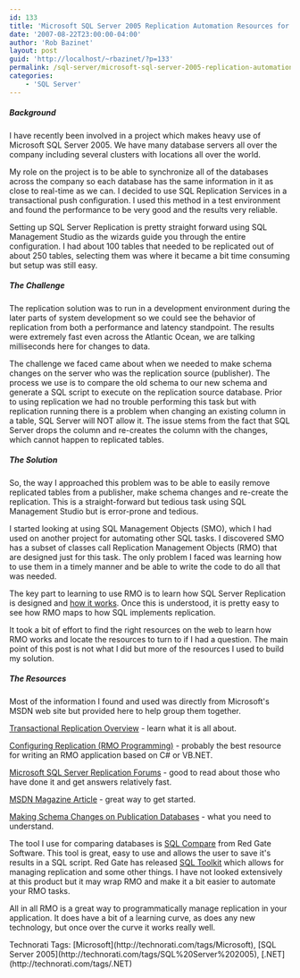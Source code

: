```yaml
---
id: 133
title: 'Microsoft SQL Server 2005 Replication Automation Resources for SQL Management Objects (SMO)'
date: '2007-08-22T23:00:00-04:00'
author: 'Rob Bazinet'
layout: post
guid: 'http://localhost/~rbazinet/?p=133'
permalink: /sql-server/microsoft-sql-server-2005-replication-automation-resources-for-sql-management-objects-smo/
categories:
    - 'SQL Server'
---
```


##### Background

I have recently been involved in a project which makes heavy use of Microsoft SQL Server 2005. We have many database servers all over the company including several clusters with locations all over the world.

My role on the project is to be able to synchronize all of the databases across the company so each database has the same information in it as close to real-time as we can. I decided to use SQL Replication Services in a transactional push configuration. I used this method in a test environment and found the performance to be very good and the results very reliable.

Setting up SQL Server Replication is pretty straight forward using SQL Management Studio as the wizards guide you through the entire configuration. I had about 100 tables that needed to be replicated out of about 250 tables, selecting them was where it became a bit time consuming but setup was still easy.

##### The Challenge

The replication solution was to run in a development environment during the later parts of system development so we could see the behavior of replication from both a performance and latency standpoint. The results were extremely fast even across the Atlantic Ocean, we are talking milliseconds here for changes to data.

The challenge we faced came about when we needed to make schema changes on the server who was the replication source (publisher). The process we use is to compare the old schema to our new schema and generate a SQL script to execute on the replication source database. Prior to using replication we had no trouble performing this task but with replication running there is a problem when changing an existing column in a table, SQL Server will NOT allow it. The issue stems from the fact that SQL Server drops the column and re-creates the column with the changes, which cannot happen to replicated tables.

##### The Solution

So, the way I approached this problem was to be able to easily remove replicated tables from a publisher, make schema changes and re-create the replication. This is a straight-forward but tedious task using SQL Management Studio but is error-prone and tedious.

I started looking at using SQL Management Objects (SMO), which I had used on another project for automating other SQL tasks. I discovered SMO has a subset of classes call Replication Management Objects (RMO) that are designed just for this task. The only problem I faced was learning how to use them in a timely manner and be able to write the code to do all that was needed.

The key part to learning to use RMO is to learn how SQL Server Replication is designed and [how it works](http://msdn2.microsoft.com/en-us/library/ms151847.aspx). Once this is understood, it is pretty easy to see how RMO maps to how SQL implements replication.

It took a bit of effort to find the right resources on the web to learn how RMO works and locate the resources to turn to if I had a question. The main point of this post is not what I did but more of the resources I used to build my solution.

##### The Resources

Most of the information I found and used was directly from Microsoft's MSDN web site but provided here to help group them together.

[Transactional Replication Overview](http://msdn2.microsoft.com/en-us/library/ms151176.aspx) - learn what it is all about.

[Configuring Replication (RMO Programming)](http://msdn2.microsoft.com/en-us/library/ms146930.aspx) - probably the best resource for writing an RMO application based on C# or VB.NET.

[Microsoft SQL Server Replication Forums](http://forums.microsoft.com/MSDN/ShowForum.aspx?ForumID=90&SiteID=1) - good to read about those who have done it and get answers relatively fast.

[MSDN Magazine Article](http://msdn.microsoft.com/msdnmag/issues/07/06/DataPoints/) - great way to get started.

[Making Schema Changes on Publication Databases](http://technet.microsoft.com/en-us/library/ms151870.aspx) - what you need to understand.

The tool I use for comparing databases is [SQL Compare](http://www.red-gate.com/products/SQL_Compare/index.htm) from Red Gate Software. This tool is great, easy to use and allows the user to save it's results in a SQL script. Red Gate has released [SQL Toolkit](http://www.red-gate.com/products/SQL_Toolkit/index.htm) which allows for managing replication and some other things. I have not looked extensively at this product but it may wrap RMO and make it a bit easier to automate your RMO tasks.

All in all RMO is a great way to programmatically manage replication in your application. It does have a bit of a learning curve, as does any new technology, but once over the curve it works really well.

<div class="wlWriterSmartContent" style="display:inline;margin:0;padding:0;">Technorati Tags: [Microsoft](http://technorati.com/tags/Microsoft), [SQL Server 2005](http://technorati.com/tags/SQL%20Server%202005), [.NET](http://technorati.com/tags/.NET)</div>
